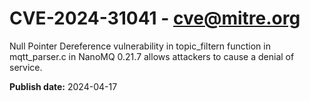 # CVE-2024-31041 - cve@mitre.org

Null Pointer Dereference vulnerability in topic_filtern function in mqtt_parser.c in NanoMQ 0.21.7 allows attackers to cause a denial of service.

**Publish date:** 2024-04-17
